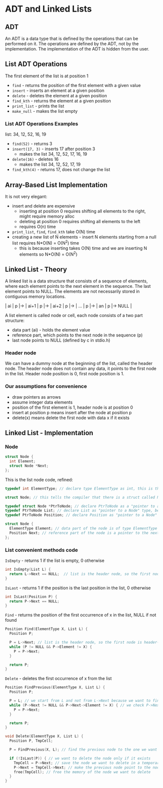 # ADT and Linked Lists

## ADT

An ADT is a data type that is defined by the operations that can be performed on it. The operations are defined by the ADT, not by the implementation. The implementation of the ADT is hidden from the user.

## List ADT Operations

The first element of the list is at position 1

- `find` - returns the position of the first element with a given value
- `insert` - inserts an element at a given position
- `delete` - deletes the element at a given position
- `find_kth` - returns the element at a given position
- `print_list` - prints the list
- `make_null` - makes the list empty

### List ADT Operations Examples

list: 34, 12, 52, 16, 19

- `find(52)` - returns 3
- `insert(17, 3)` - inserts 17 after position 3
  - makes the list 34, 12, 52, 17, 16, 19
- `delete(16)` - deletes 16
  - makes the list 34, 12, 52, 17, 19
- `find_kth(4)` - returns 17, does not change the list

## Array-Based List Implementation

It is not very elegant:

- insert and delete are expensive
  - inserting at position 0 requires shifting all elements to the right, might require memory alloc
  - deleting at position 0 requires shifting all elements to the left
  - requires O(n) time
- `print_list`, `find`, `find_kth` take O(N) time
- creating a new list of N elements - insert N elements starting from a null list requires N\*O(N) = O(N<sup>2</sup>) time
  - this is because inserting takes O(N) time and we are inserting N elements so N\*O(N) = O(N<sup>2</sup>)

## Linked List - Theory

A linked list is a data structure that consists of a sequence of elements, where each element points to the next element in the sequence. The last element points to NULL. The elements are not necessarily stored in contiguous memory locations.

| ai | p |-> | ai+1 | p |-> | ai+2 | p |-> | ... | p |-> | an | p |-> NULL |

A list element is called node or cell, each node consists of a two part structure:

- data part (ai) - holds the element value
- reference part, which points to the next node in the sequence (p)
- last node points to NULL (defined by c in stdio.h)

### Header node

We can have a dummy node at the beginning of the list, called the header node. The header node does not contain any data, it points to the first node in the list.
Header node position is 0, first node position is 1.

### Our assumptions for convenience

- draw pointers as arrows
- assume integer data elements
- position of the first element is 1, header node is at position 0
- insert at position p means insert after the node at position p
- delete(x) means delete the first node with data x if it exists

## Linked List - Implementation

### Node

```c
struct Node {
  int Element;
  struct Node *Next;
};
```

This is the list node code, refined:

```c
typedef int ElementType; // declare type ElementType as int, this is the type of the data part of the node; this is clean code because we can change the type of the data part of the node by changing only one line of code

struct Node; // this tells the compiler that there is a struct called Node, but we don't know what it looks like yet

typedef struct Node *PtrToNode; // declare PtrToNode as a "pointer to a Node"
typedef PtrToNode List; // declare List as "pointer to a Node" type, because the list is a pointer to the header node
typedef PtrToNode Position; // declare Position as "pointer to a Node" type, because the position is a pointer to a node

struct Node {
  ElementType Element; // data part of the node is of type ElementType (int in this case)
  Position Next; // reference part of the node is a pointer to the next node
};
```

### List convenient methods code

`IsEmpty` - returns 1 if the list is empty, 0 otherwise

```c
int IsEmpty(List L) {
  return L->Next == NULL;  // list is the header node, so the first node is header->next
}
```

`IsLast` - returns 1 if the position is the last position in the list, 0 otherwise

```c
int IsLast(Position P) {
  return P->Next == NULL;
}
```

`Find` - returns the position of the first occurrence of x in the list, NULL if not found

```c
Position Find(ElementType X, List L) {
  Position P;

  P = L->Next; // list is the header node, so the first node is header->next
  while (P != NULL && P->Element != X) {
    P = P->Next;
  }

  return P;
}
```

`Delete` - deletes the first occurrence of x from the list

```c
Position FindPrevious(ElementType X, List L) {
  Position P;

  P = L; // we start from L and not from L->Next because we want to find the previous node to the one we want to delete, that can be the first node
  while (P->Next != NULL && P->Next->Element != X) { // we check P->Next->Element because we want to find the previous node to the one we want to delete
    P = P->Next;
  }

  return P;
}

void Delete(ElementType X, List L) {
  Position P, TmpCell;

  P = FindPrevious(X, L); // find the previous node to the one we want to delete

  if (!IsLast(P)) { // we want to delete the node only if it exists
    TmpCell = P->Next; // save the node we want to delete in a temporary variable
    P->Next = TmpCell->Next; // make the previous node point to the node after the one we want to delete
    free(TmpCell); // free the memory of the node we want to delete
  }
}
```
